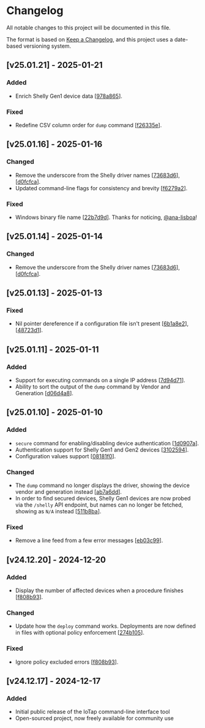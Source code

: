 # Changelog

All notable changes to this project will be documented in this file.

The format is based on [Keep a Changelog](https://keepachangelog.com/en/1.0.0/),
and this project uses a date-based versioning system.

## [v25.01.21] - 2025-01-21

### Added
- Enrich Shelly Gen1 device data [[978a865](https://github.com/quetzyg/IoTap/commit/978a865e869a2920a3949de8a386733bb0ddc40f)].

### Fixed
- Redefine CSV column order for `dump` command [[f26335e](https://github.com/quetzyg/IoTap/commit/f26335e6c241fe4be00404ea1df66d37ddfb6088)].

## [v25.01.16] - 2025-01-16

### Changed
- Remove the underscore from the Shelly driver names [[73683d6](https://github.com/quetzyg/IoTap/commit/73683d6ec2c3bd03f1167b839ef0c7438597cb3e)], [[d0fcfca](https://github.com/quetzyg/IoTap/commit/d0fcfca6aa5618c85ff6f6ba8582eb2e4157f81c)].
- Updated command-line flags for consistency and brevity [[f6279a2](https://github.com/quetzyg/IoTap/commit/f6279a2fa898ad0b6eb2ea26c669809c940821ef)].

### Fixed
- Windows binary file name [[22b7d9d](https://github.com/quetzyg/IoTap/commit/22b7d9da2d8c16d49b0e98aea8e7ac980cd38cef)]. Thanks for noticing, [@ana-lisboa](https://github.com/ana-lisboa)!

## [v25.01.14] - 2025-01-14

### Changed
- Remove the underscore from the Shelly driver names [[73683d6](https://github.com/quetzyg/IoTap/commit/73683d6ec2c3bd03f1167b839ef0c7438597cb3e)], [[d0fcfca](https://github.com/quetzyg/IoTap/commit/d0fcfca6aa5618c85ff6f6ba8582eb2e4157f81c)].

## [v25.01.13] - 2025-01-13

### Fixed
- Nil pointer dereference if a configuration file isn't present [[6b1a8e2](https://github.com/quetzyg/IoTap/commit/6b1a8e2dfea15aaddefa9f64f5582c36c71ccaf4)], [[48723d1](https://github.com/quetzyg/IoTap/commit/48723d17f82e67ff7f9ce7bc3c0d98f0db4af9d1)].

## [v25.01.11] - 2025-01-11

### Added
- Support for executing commands on a single IP address [[7d94d71](https://github.com/quetzyg/IoTap/commit/7d94d71c653484f5ca2bca491caa18764df84f66)].
- Ability to sort the output of the `dump` command by Vendor and Generation [[d06d4a8](https://github.com/quetzyg/IoTap/commit/d06d4a815007d9999be7e2e1bbf279e2adcf0d82)].

## [v25.01.10] - 2025-01-10

### Added
- `secure` command for enabling/disabling device authentication [[1d0907a](https://github.com/quetzyg/IoTap/commit/1d0907ad8dc0766ec8f03ac8f07292c5961187f8)].
- Authentication support for Shelly Gen1 and Gen2 devices [[3102594](https://github.com/quetzyg/IoTap/commit/3102594c55458fe22d2008da8f9cc8dfbe2a520d)].
- Configuration values support [[08181f0](https://github.com/quetzyg/IoTap/commit/08181f0863492ee4e76ba05b0d95850b94b76569)].

### Changed
- The `dump` command no longer displays the driver, showing the device vendor and generation instead [[ab7a6dd](https://github.com/quetzyg/IoTap/commit/ab7a6dd2a0f24b269c24f8d2e74c05c5c4ad55d1)].
- In order to find secured devices, Shelly Gen1 devices are now probed via the `/shelly` API endpoint, but names can no longer be fetched, showing as `N/A` instead [[511b8ba](https://github.com/quetzyg/IoTap/commit/511b8baa889f46097275317377cff945d77d7158)].

### Fixed
- Remove a line feed from a few error messages [[eb03c99](https://github.com/quetzyg/IoTap/commit/eb03c99e4b3999ce87ff0a26c5f97abd0a54bbdb)].

## [v24.12.20] - 2024-12-20

### Added
- Display the number of affected devices when a procedure finishes [[f808b93](https://github.com/quetzyg/IoTap/commit/f808b931ceabfd02e67d7dcbc08654b78b3026d3)].

### Changed
- Update how the `deploy` command works. Deployments are now defined in files with optional policy enforcement [[274b105](https://github.com/quetzyg/IoTap/commit/274b1058636f2e5f4079f5792fbc4f89d6fba552)].

### Fixed
- Ignore policy excluded errors [[f808b93](https://github.com/quetzyg/IoTap/commit/f808b931ceabfd02e67d7dcbc08654b78b3026d3)].

## [v24.12.17] - 2024-12-17

### Added
- Initial public release of the IoTap command-line interface tool
- Open-sourced project, now freely available for community use
